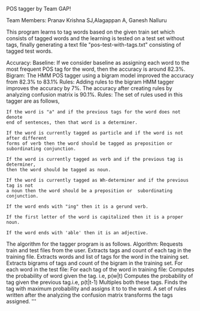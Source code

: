 POS tagger by Team GAP!

Team Members: Pranav Krishna SJ,Alagappan A, Ganesh Nalluru

This program learns to tag words based on the given train set which consists of tagged words and the
learning is tested on a test set without tags, finally generating a text file "pos-test-with-tags.txt"
consisting of tagged test words.

Accuracy:
    Baseline:
        If we consider baseline as assigning each word to the most frequent POS tag
        for the word, then the accuracy is around 82.3%.
    Bigram:
        The HMM POS tagger using a bigram model improved the accuracy from 82.3%
        to 83.1%
    Rules:
        Adding rules to the bigram HMM tagger improves the accuracy by 7%. The
        accuracy after creating rules by analyzing confusion matrix is 90.1%.
Rules:
    The set of rules used in this tagger are as follows,
    
    If the word is "a" and if the previous tags for the word does not denote
    end of sentences, then that word is a determiner.
    
    If the word is currently tagged as particle and if the word is not after different
    forms of verb then the word should be tagged as preposition or  subordinating conjunction.
    
    If the word is currently tagged as verb and if the previous tag is determiner,
    then the word should be tagged as noun.
               
    If the word is currently tagged as Wh-determiner and if the previous tag is not
    a noun then the word should be a preposition or  subordinating conjunction.
    
    If the word ends with "ing" then it is a gerund verb.
    
    If the first letter of the word is capitalized then it is a proper noun.
    
    If the word ends with 'able' then it is an adjective.
          

The algorithm for the tagger program is as follows.
Algorithm:
    Requests train and test files from the user.
    Extracts tags and count of each tag in the training file.
    Extracts words and list of tags for the word in the training set.
    Extracts bigrams of tags and count of the bigram in the training set.
    For each word in the test file:
        For each tag of the word in training file:
            Computes the probability of word given the tag. i.e, p(w|t)
            Computes the probability of tag given the previous tag.i.e, p(t|t-1)
            Multiples both these tags.
        Finds the tag with maximum probability and assigns it to to the word.
    A set of rules written after the analyzing the confusion matrix transforms the tags assigned.
'''
